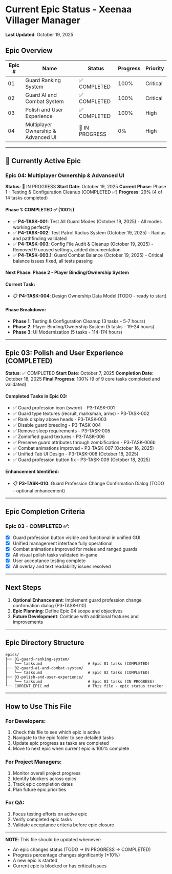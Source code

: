 # Current Epic Status - Xeenaa Villager Manager

**Last Updated**: October 19, 2025

## Epic Overview

| Epic # | Name | Status | Progress | Priority |
|--------|------|--------|----------|----------|
| 01 | Guard Ranking System | ✅ COMPLETED | 100% | Critical |
| 02 | Guard AI and Combat System | ✅ COMPLETED | 100% | Critical |
| 03 | Polish and User Experience | ✅ COMPLETED | 100% | High |
| 04 | Multiplayer Ownership & Advanced UI | 🔄 IN PROGRESS | 0% | High |

---

## 🎯 Currently Active Epic

### Epic 04: Multiplayer Ownership & Advanced UI

**Status**: 🔄 IN PROGRESS
**Start Date**: October 19, 2025
**Current Phase**: Phase 1 - Testing & Configuration Cleanup (COMPLETED ✅)
**Progress**: 29% (4 of 14 tasks completed)

#### Phase 1: COMPLETED ✅ (100%)
- ✅ **P4-TASK-001**: Test All Guard Modes (October 19, 2025) - All modes working perfectly
- ✅ **P4-TASK-002**: Test Patrol Radius System (October 19, 2025) - Radius and pathfinding validated
- ✅ **P4-TASK-003**: Config File Audit & Cleanup (October 19, 2025) - Removed 9 unused settings, added documentation
- ✅ **P4-TASK-003.1**: Guard Combat Balance (October 19, 2025) - Critical balance issues fixed, all tests passing

#### Next Phase: Phase 2 - Player Binding/Ownership System
#### Current Task:
- 📋 **P4-TASK-004**: Design Ownership Data Model (TODO - ready to start)

#### Phase Breakdown:
- **Phase 1**: Testing & Configuration Cleanup (3 tasks - 5-7 hours)
- **Phase 2**: Player Binding/Ownership System (5 tasks - 19-24 hours)
- **Phase 3**: UI Modernization (5 tasks - 114-174 hours)

---

## Epic 03: Polish and User Experience (COMPLETED)

**Status**: ✅ COMPLETED
**Start Date**: October 7, 2025
**Completion Date**: October 18, 2025
**Final Progress**: 100% (9 of 9 core tasks completed and validated)

#### Completed Tasks in Epic 03:
- ✅ Guard profession icon (sword) - P3-TASK-001
- ✅ Guard type textures (recruit, marksman, arms) - P3-TASK-002
- ✅ Rank display above heads - P3-TASK-003
- ✅ Disable guard breeding - P3-TASK-004
- ✅ Remove sleep requirements - P3-TASK-005
- ✅ Zombified guard textures - P3-TASK-006
- ✅ Preserve guard attributes through zombification - P3-TASK-006b
- ✅ Combat animations improved - P3-TASK-007 (October 16, 2025)
- ✅ Unified Tab UI Design - P3-TASK-008 (October 18, 2025)
- ✅ Guard profession button fix - P3-TASK-009 (October 18, 2025)

#### Enhancement Identified:
- 📋 **P3-TASK-010**: Guard Profession Change Confirmation Dialog (TODO - optional enhancement)

---

## Epic Completion Criteria

### Epic 03 - COMPLETED ✅:
- [x] Guard profession button visible and functional in unified GUI
- [x] Unified management interface fully operational
- [x] Combat animations improved for melee and ranged guards
- [x] All visual polish tasks validated in-game
- [x] User acceptance testing complete
- [x] All overlay and text readability issues resolved

---

## Next Steps

1. **Optional Enhancement**: Implement guard profession change confirmation dialog (P3-TASK-010)
2. **Epic Planning**: Define Epic 04 scope and objectives
3. **Future Development**: Continue with additional features and improvements

---

## Epic Directory Structure

```
epics/
├── 01-guard-ranking-system/
│   └── tasks.md                    # Epic 01 tasks (COMPLETED)
├── 02-guard-ai-and-combat-system/
│   └── tasks.md                    # Epic 02 tasks (COMPLETED)
├── 03-polish-and-user-experience/
│   └── tasks.md                    # Epic 03 tasks (IN PROGRESS)
└── CURRENT_EPIC.md                 # This file - epic status tracker
```

---

## How to Use This File

### For Developers:
1. Check this file to see which epic is active
2. Navigate to the epic folder to see detailed tasks
3. Update epic progress as tasks are completed
4. Move to next epic when current epic is 100% complete

### For Project Managers:
1. Monitor overall project progress
2. Identify blockers across epics
3. Track epic completion dates
4. Plan future epic priorities

### For QA:
1. Focus testing efforts on active epic
2. Verify completed epic tasks
3. Validate acceptance criteria before epic closure

---

**NOTE**: This file should be updated whenever:
- An epic changes status (TODO → IN PROGRESS → COMPLETED)
- Progress percentage changes significantly (±10%)
- A new epic is started
- Current epic is blocked or has critical issues
